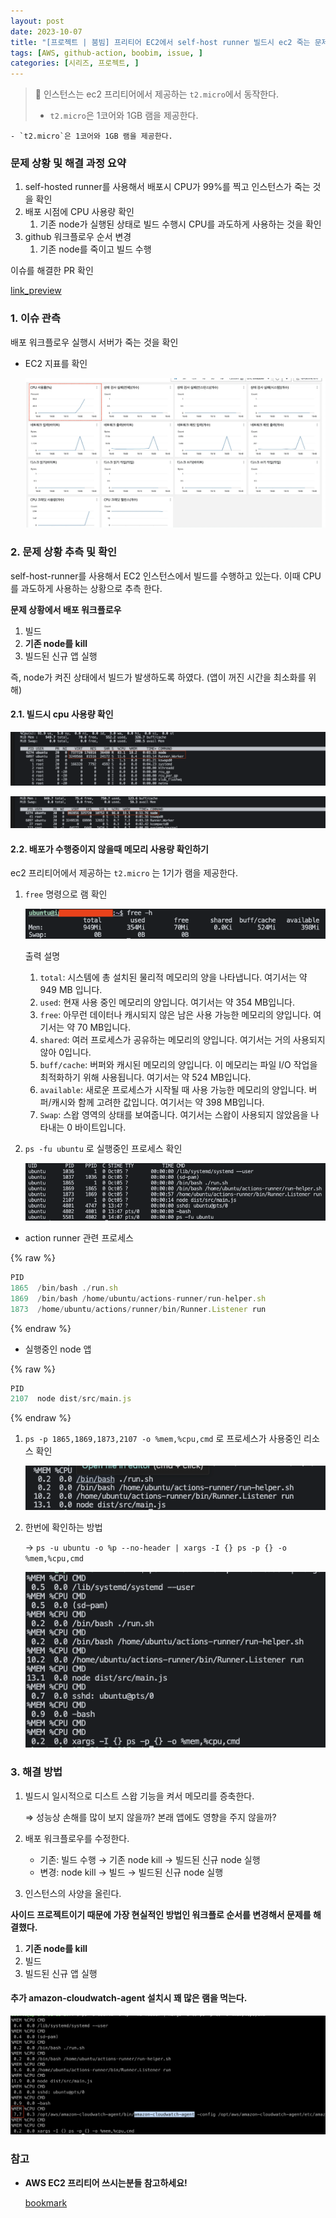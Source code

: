 ```yaml
---
layout: post
date: 2023-10-07
title: "[프로젝트 | 붐빔] 프리티어 EC2에서 self-host runner 빌드시 ec2 죽는 문제"
tags: [AWS, github-action, boobim, issue, ]
categories: [시리즈, 프로젝트, ]
---
```



> 📌 인스턴스는 ec2 프리티어에서 제공하는 `t2.micro`에서 동작한다.   
> - `t2.micro`은 1코어와 1GB 램을 제공한다.

	- `t2.micro`은 1코어와 1GB 램을 제공한다.


### 문제 상황 및 해결 과정 요약

1. self-hosted runner를 사용해서 배포시 CPU가 99%를 찍고 인스턴스가 죽는 것을 확인
2. 배포 시점에 CPU 사용량 확인
	1. 기존 node가 실행된 상태로 빌드 수행시 CPU를 과도하게 사용하는 것을 확인
3. github 워크플로우 순서 변경
	1. 기존 node를 죽이고 빌드 수행

이슈를 해결한 PR 확인 


[link_preview](https://github.com/2023vworks/boombim-be/pull/8)



### 1. 이슈 관측


배포 워크플로우 실행시 서버가 죽는 것을 확인

- EC2 지표를 확인

	![0](/assets/img/2023-10-07-프로젝트--붐빔-프리티어-EC2에서-self-host-runner-빌드시-ec2-죽는-문제.md/0.png)



### 2. 문제 상황 추측 및 확인 


self-host-runner를 사용해서 EC2 인스턴스에서 빌드를 수행하고 있는다. 이때 CPU를 과도하게 사용하는 상황으로 추측 한다.


**문제 상황에서 배포 워크플로우**

1. 빌드
2. **기존 node를 kill**
3. 빌드된 신규 앱 실행

즉, node가 켜진 상태에서 빌드가 발생하도록 하였다. (앱이 꺼진 시간을 최소화를 위해)



#### 2.1. 빌드시 cpu 사용량 확인


![1](/assets/img/2023-10-07-프로젝트--붐빔-프리티어-EC2에서-self-host-runner-빌드시-ec2-죽는-문제.md/1.png)


![2](/assets/img/2023-10-07-프로젝트--붐빔-프리티어-EC2에서-self-host-runner-빌드시-ec2-죽는-문제.md/2.png)



#### 2.2. 배포가 수행중이지 않을때 메모리 사용량 확인하기


ec2 프리티어에서 제공하는 `t2.micro` 는 1기가 램을 제공한다.

1. `free` 명령으로 램 확인

	![3](/assets/img/2023-10-07-프로젝트--붐빔-프리티어-EC2에서-self-host-runner-빌드시-ec2-죽는-문제.md/3.png)


	출력 설명

	1. `total`: 시스템에 총 설치된 물리적 메모리의 양을 나타냅니다. 여기서는 약 949 MB 입니다.
	2. `used`: 현재 사용 중인 메모리의 양입니다. 여기서는 약 354 MB입니다.
	3. `free`: 아무런 데이터나 캐시되지 않은 남은 사용 가능한 메모리의 양입니다. 
	여기서는 약 70 MB입니다.
	4. `shared`: 여러 프로세스가 공유하는 메모리의 양입니다. 여기서는 거의 사용되지 않아 0입니다.
	5. `buff/cache`: 버퍼와 캐시된 메모리의 양입니다. 
	이 메모리는 파일 I/O 작업을 최적화하기 위해 사용됩니다. 여기서는 약 524 MB입니다.
	6. `available`: 새로운 프로세스가 시작될 때 사용 가능한 메모리의 양입니다. 버퍼/캐시와 함께 고려한 값입니다. 여기서는 약 398 MB입니다.
	7. `Swap`: 스왑 영역의 상태를 보여줍니다. 여기서는 스왑이 사용되지 않았음을 나타내는 0 바이트입니다.
1. `ps -fu ubuntu` 로 실행중인 프로세스 확인

	![4](/assets/img/2023-10-07-프로젝트--붐빔-프리티어-EC2에서-self-host-runner-빌드시-ec2-죽는-문제.md/4.png)

- action runner 관련 프로세스


{% raw %}
```typescript
PID
1865  /bin/bash ./run.sh
1869  /bin/bash /home/ubuntu/actions-runner/run-helper.sh
1873  /home/ubuntu/actions/runner/bin/Runner.Listener run
```
{% endraw %}


- 실행중인 node 앱


{% raw %}
```typescript
PID
2107  node dist/src/main.js
```
{% endraw %}


1. `ps -p 1865,1869,1873,2107 -o %mem,%cpu,cmd` 로 프로세스가 사용중인 리소스 확인

	![5](/assets/img/2023-10-07-프로젝트--붐빔-프리티어-EC2에서-self-host-runner-빌드시-ec2-죽는-문제.md/5.png)

1. 한번에 확인하는 방법

	→ `ps -u ubuntu -o %p --no-header | xargs -I {} ps -p {} -o %mem,%cpu,cmd`


	![6](/assets/img/2023-10-07-프로젝트--붐빔-프리티어-EC2에서-self-host-runner-빌드시-ec2-죽는-문제.md/6.png)



### 3. 해결 방법

1. 빌드시 일시적으로 디스트 스왑 기능을 켜서 메모리를 증축한다.

	⇒ 성능상 손해를 많이 보지 않을까?  본래 앱에도 영향을 주지 않을까?

2. 배포 워크플로우를 수정한다.
	- 기존: 빌드 수행 → 기존 node kill → 빌드된 신규 node 실행
	- 변경: node kill → 빌드 → 빌드된 신규 node 실행
3. 인스턴스의 사양을 올린다.

**사이드 프로젝트이기 때문에 가장 현실적인 방법인 워크플로 순서를 변경해서 문제를 해결했다.**

1. **기존 node를 kill**
2. 빌드
3. 빌드된 신규 앱 실행


#### 추가 amazon-cloudwatch-agent 설치시 꽤 많은 램을 먹는다.


![7](/assets/img/2023-10-07-프로젝트--붐빔-프리티어-EC2에서-self-host-runner-빌드시-ec2-죽는-문제.md/7.png)



### 참고 

- **AWS EC2 프리티어 쓰시는분들 참고하세요!**

	[bookmark](https://okky.kr/articles/884329)

